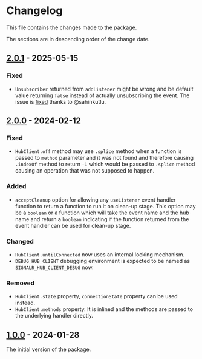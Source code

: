 # Changelog
This file contains the changes made to the package.

The sections are in descending order of the change date.

## [2.0.1] - 2025-05-15
### Fixed
- `Unsubscriber` returned from `addListener` might be wrong and be default value returning `false` instead of actually unsubscribing the event.
The issue is [fixed](https://github.com/incetarik/signalr-hub-client/pull/1) thanks to @sahinkutlu.


## [2.0.0] - 2024-02-12
### Fixed
- `HubClient.off` method may use `.splice` method when a function is passed
to `method` parameter and it was not found and therefore causing `.indexOf`
method to return `-1` which would be passed to `.splice` method causing
an operation that was not supposed to happen.

### Added
- `acceptCleanup` option for allowing any `useListener` event handler function to
return a function to run it on clean-up stage. This option may be a `boolean` or
a function which will take the event name and the hub name and return a `boolean`
indicating if the function returned from the event handler can be used for clean-up
stage.

### Changed
- `HubClient.untilConnected` now uses an internal locking mechanism.
- `DEBUG_HUB_CLIENT` debugging environment is expected to be named as
`SIGNALR_HUB_CLIENT_DEBUG` now.

### Removed
- `HubClient.state` property, `connectionState` property can be used instead.
- `HubClient.methods` property. It is inlined and the methods are passed to the
underlying handler directly.

## [1.0.0] - 2024-01-28
The initial version of the package.

[Unreleased]: https://github.com/incetarik/signalr-hub-client/compare/2.0.1...HEAD
[2.0.1]: https://github.com/incetarik/signalr-hub-client/compare/2.0.1...2.0.0
[2.0.0]: https://github.com/incetarik/signalr-hub-client/compare/2.0.0...1.0.0
[1.0.0]: https://github.com/incetarik/signalr-hub-client/releases/tag/1.0.0
